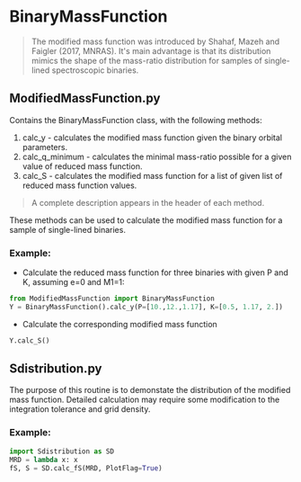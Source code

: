 # BinaryMassFunction
>The modified mass function was introduced by Shahaf, Mazeh and Faigler (2017, MNRAS). It's main advantage 
is that its distribution mimics the shape of the mass-ratio distribution for samples of single-lined spectroscopic binaries.

## ModifiedMassFunction.py
Contains the BinaryMassFunction class, with the following methods:
  1) calc_y - calculates the modified mass function given the binary
              orbital parameters.
  2) calc_q_minimum - calculates the minimal mass-ratio possible for a
              given value of reduced mass function.
  3) calc_S - calculates the modified mass function for a list of given
              list of reduced mass function values.
>A complete description appears in the header of each method.

These methods can be used to calculate the modified mass function for a sample of single-lined binaries. 

### Example:
- Calculate the reduced mass function for three binaries with given P and K, assuming e=0 and M1=1:
```python
from ModifiedMassFunction import BinaryMassFunction
Y = BinaryMassFunction().calc_y(P=[10.,12.,1.17], K=[0.5, 1.17, 2.])
```
- Calculate the corresponding modified mass function
```python
Y.calc_S()
```

## Sdistribution.py
The purpose of this routine is to demonstate the distribution of the modified mass function. Detailed calculation may require some modification to the integration tolerance and grid density.

### Example:
```python
import Sdistribution as SD
MRD = lambda x: x
fS, S = SD.calc_fS(MRD, PlotFlag=True)
```
